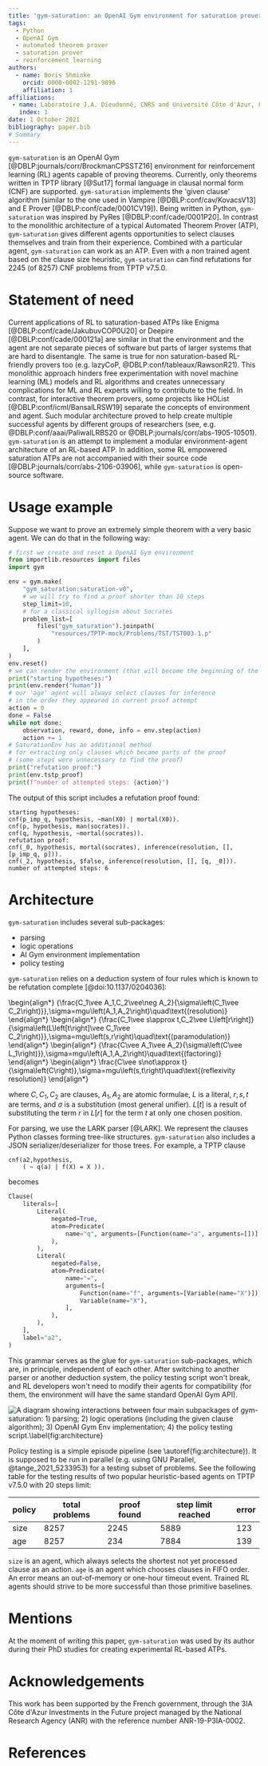 ```yaml
---
title: 'gym-saturation: an OpenAI Gym environment for saturation provers'
tags:
  - Python
  - OpenAI Gym
  - automated theorem prover
  - saturation prover
  - reinforcement learning
authors:
  - name: Boris Shminke
    orcid: 0000-0002-1291-9896
    affiliation: 1
affiliations:
 - name: Laboratoire J.A. Dieudonné, CNRS and Université Côte d'Azur, France
   index: 1
date: 1 October 2021
bibliography: paper.bib
# Summary
---
```


`gym-saturation` is an OpenAI Gym [@DBLP:journals/corr/BrockmanCPSSTZ16] environment for reinforcement learning (RL) agents capable of proving theorems. Currently, only theorems written in TPTP library [@Sut17] formal language in clausal normal form (CNF) are supported. `gym-saturation` implements the 'given clause' algorithm (similar to the one used in Vampire [@DBLP:conf/cav/KovacsV13] and E Prover [@DBLP:conf/cade/0001CV19]). Being written in Python, `gym-saturation` was inspired by PyRes [@DBLP:conf/cade/0001P20]. In contrast to the monolithic architecture of a typical Automated Theorem Prover (ATP), `gym-saturation` gives different agents opportunities to select clauses themselves and train from their experience. Combined with a particular agent, `gym-saturation` can work as an ATP. Even with a non trained agent based on the clause size heuristic, `gym-saturation` can find refutations for 2245 (of 8257) CNF problems from TPTP v7.5.0.

# Statement of need

Current applications of RL to saturation-based ATPs like Enigma [@DBLP:conf/cade/JakubuvCOP0U20] or Deepire [@DBLP:conf/cade/000121a] are similar in that the environment and the agent are not separate pieces of software but parts of larger systems that are hard to disentangle. The same is true for non saturation-based RL-friendly provers too (e.g. lazyCoP, @DBLP:conf/tableaux/RawsonR21). This monolithic approach hinders free experimentation with novel machine learning (ML) models and RL algorithms and creates unnecessary complications for ML and RL experts willing to contribute to the field. In contrast, for interactive theorem provers, some projects like HOList [@DBLP:conf/icml/BansalLRSW19] separate the concepts of environment and agent. Such modular architecture proved to help create multiple successful agents by different groups of researchers (see, e.g. @DBLP:conf/aaai/PaliwalLRBS20 or @DBLP:journals/corr/abs-1905-10501). `gym-saturation` is an attempt to implement a modular environment-agent architecture of an RL-based ATP. In addition, some RL empowered saturation ATPs are not accompanied with their source code [@DBLP:journals/corr/abs-2106-03906], while `gym-saturation` is open-source software.

# Usage example

Suppose we want to prove an extremely simple theorem with a very basic agent. We can do that in the following way:

```python
# first we create and reset a OpenAI Gym environment
from importlib.resources import files
import gym

env = gym.make(
    "gym_saturation:saturation-v0",
    # we will try to find a proof shorter than 10 steps
    step_limit=10,
    # for a classical syllogism about Socrates
    problem_list=[
        files("gym_saturation").joinpath(
            "resources/TPTP-mock/Problems/TST/TST003-1.p"
        )
    ],
)
env.reset()
# we can render the environment (that will become the beginning of the proof)
print("starting hypotheses:")
print(env.render("human"))
# our 'age' agent will always select clauses for inference
# in the order they appeared in current proof attempt
action = 0
done = False
while not done:
    observation, reward, done, info = env.step(action)
    action += 1
# SaturationEnv has an additional method
# for extracting only clauses which became parts of the proof
# (some steps were unnecessary to find the proof)
print("refutation proof:")
print(env.tstp_proof)
print(f"number of attempted steps: {action}")
```

The output of this script includes a refutation proof found:

```
starting hypotheses:
cnf(p_imp_q, hypothesis, ~man(X0) | mortal(X0)).
cnf(p, hypothesis, man(socrates)).
cnf(q, hypothesis, ~mortal(socrates)).
refutation proof:
cnf(_0, hypothesis, mortal(socrates), inference(resolution, [], [p_imp_q, p])).
cnf(_2, hypothesis, $false, inference(resolution, [], [q, _0])).
number of attempted steps: 6
```

# Architecture

`gym-saturation` includes several sub-packages:

* parsing
* logic operations
* AI Gym environment implementation
* policy testing

`gym-saturation` relies on a deduction system of four rules which is known to be refutation complete [@doi:10.1137/0204036]:

\begin{align*}
{\frac{C_1\vee A_1,C_2\vee\neg A_2}{\sigma\left(C_1\vee C_2\right)}},\sigma=mgu\left(A_1,A_2\right)\quad\text{(resolution)}
\end{align*}
\begin{align*}
{\frac{C_1\vee s\approx t,C_2\vee L\left[r\right]}{\sigma\left(L\left[t\right]\vee C_1\vee C_2\right)}},\sigma=mgu\left(s,r\right)\quad\text{(paramodulation)}
\end{align*}
\begin{align*}
{\frac{C\vee A_1\vee A_2}{\sigma\left(C\vee L_1\right)}},\sigma=mgu\left(A_1,A_2\right)\quad\text{(factoring)}
\end{align*}
\begin{align*}
\frac{C\vee s\not\approx t}{\sigma\left(C\right)},\sigma=mgu\left(s,t\right)\quad\text{(reflexivity resolution)}
\end{align*}

where $C,C_1,C_2$ are clauses, $A_1,A_2$ are atomic formulae, $L$ is a literal, $r,s,t$ are terms, and $\sigma$ is a substitution (most general unifier). $L\left[t\right]$ is a result of substituting the term $r$ in $L\left[r\right]$ for the term $t$ at only one chosen position.

For parsing, we use the LARK parser [@LARK]. We represent the clauses Python classes forming tree-like structures. `gym-saturation` also includes a JSON serializer/deserializer for those trees. For example, a TPTP clause

```
cnf(a2,hypothesis,
    ( ~ q(a) | f(X) = X )).
``` 
becomes

```python
Clause(
	literals=[
		Literal(
			negated=True,
			atom=Predicate(
				name="q", arguments=[Function(name="a", arguments=[])]
			),
		),
		Literal(
			negated=False,
			atom=Predicate(
				name="=",
				arguments=[
					Function(name="f", arguments=[Variable(name="X")]),
					Variable(name="X"),
				],
			),
		),
	],
	label="a2",
)
```

This grammar serves as the glue for `gym-saturation` sub-packages, which are, in principle, independent of each other. After switching to another parser or another deduction system, the policy testing script won't break, and RL developers won't need to modify their agents for compatibility (for them, the environment will have the same standard OpenAI Gym API).

![A diagram showing interactions between four main subpackages of `gym-saturation`: 1) parsing; 2) logic operations (including the given clause algorithm); 3) OpenAI Gym Env implementation; 4) the policy testing script.\label{fig:architecture}](architecture.png)

Policy testing is a simple episode pipeline (see \autoref{fig:architecture}). It is supposed to be run in parallel (e.g. using GNU Parallel, @tange_2021_5233953) for a testing subset of problems. See the following table for the testing results of two popular heuristic-based agents on TPTP v7.5.0 with 20 steps limit:

| policy | total problems | proof found | step limit reached | error |
|--------|----------------|-------------|--------------------|-------|
| size   | 8257           | 2245        | 5889               | 123   |
| age    | 8257           | 234         | 7884               | 139   |

`size` is an agent, which always selects the shortest not yet processed clause as an action. `age` is an agent which chooses clauses in FIFO order. An error means an out-of-memory or one-hour timeout event. Trained RL agents should strive to be more successful than those primitive baselines.

# Mentions

At the moment of writing this paper, `gym-saturation` was used by its author during their PhD studies for creating experimental RL-based ATPs.

# Acknowledgements

This work has been supported by the French government, through the 3IA Côte d'Azur Investments in the Future project managed by the National Research Agency (ANR) with the reference number ANR-19-P3IA-0002.

# References
